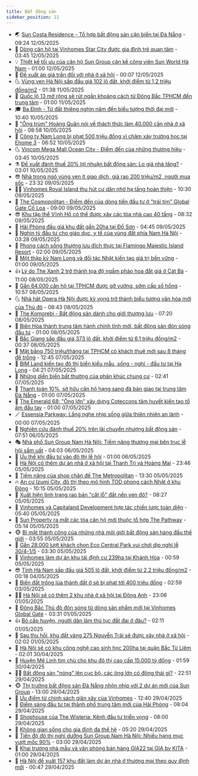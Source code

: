 ```yaml
---
title: Bất động sản
sidebar_position: 21
---
```


<!-- dantri-bat-dong-san:START -->
- 🌏 [Sun Costa Residence - Tổ hợp bất động sản cận biển tại Đà Nẵng](https://dantri.com.vn/bat-dong-san/sun-costa-residence-to-hop-bat-dong-san-can-bien-tai-da-nang-20250512162056709.htm) - 09:24 12/05/2025
- 👹 [Dòng căn hộ tại Vinhomes Star City được gia đình trẻ quan tâm](https://dantri.com.vn/bat-dong-san/dong-can-ho-tai-vinhomes-star-city-duoc-gia-dinh-tre-quan-tam-20250512101832191.htm) - 03:45 12/05/2025
- 💡 [Thiết kế tối ưu của căn hộ Sun Group cận kề công viên Sun World Hà Nam](https://dantri.com.vn/bat-dong-san/thiet-ke-toi-uu-cua-can-ho-sun-group-can-ke-cong-vien-sun-world-ha-nam-20250511121829692.htm) - 01:00 12/05/2025
- 🌋 [Đề xuất áp giá trần đối với nhà ở xã hội](https://dantri.com.vn/bat-dong-san/de-xuat-ap-gia-tran-doi-voi-nha-o-xa-hoi-20250511235433439.htm) - 00:07 12/05/2025
- 🌜 [Vùng ven Hà Nội sắp đấu giá 102 lô đất, khởi điểm từ 1,2 triệu đồng/m2](https://dantri.com.vn/bat-dong-san/vung-ven-ha-noi-sap-dau-gia-102-lo-dat-khoi-diem-tu-12-trieu-dongm2-20250511035709547.htm) - 01:38 11/05/2025
- 💃 [Quốc lộ 13 mở rộng sẽ rút ngắn khoảng cách từ Đông Bắc TPHCM đến trung tâm](https://dantri.com.vn/bat-dong-san/quoc-lo-13-mo-rong-se-rut-ngan-khoang-cach-tu-dong-bac-tphcm-den-trung-tam-20250508171045709.htm) - 01:00 11/05/2025
- 🎓 [Ba Đình - Từ đất thiêng nghìn năm đến biểu tượng thời đại mới](https://dantri.com.vn/bat-dong-san/ba-dinh-tu-dat-thieng-nghin-nam-den-bieu-tuong-thoi-dai-moi-20250510161048721.htm) - 10:40 10/05/2025
- 🌝 [&quot;Ông trùm&quot; Hoàng Quân nói về thách thức làm 40.000 căn nhà ở xã hội](https://dantri.com.vn/bat-dong-san/ong-trum-hoang-quan-noi-ve-thach-thuc-lam-40000-can-nha-o-xa-hoi-20250510132828607.htm) - 08:58 10/05/2025
- 🧐 [Công ty Nam Long bị phạt 500 triệu đồng vì chậm xây trường học tại Ehome 3](https://dantri.com.vn/bat-dong-san/cong-ty-nam-long-bi-phat-500-trieu-dong-vi-cham-xay-truong-hoc-tai-ehome-3-20250510132629376.htm) - 06:52 10/05/2025
- 🌜 [Vincom Mega Mall Ocean City - Điểm đến của những thương hiệu](https://dantri.com.vn/bat-dong-san/vincom-mega-mall-ocean-city-diem-den-cua-nhung-thuong-hieu-20250510103121901.htm) - 03:45 10/05/2025
- ⚗️ [Đề xuất đánh thuế 20% lợi nhuận bất động sản: Lo giá nhà tăng?](https://dantri.com.vn/bat-dong-san/de-xuat-danh-thue-20-loi-nhuan-bat-dong-san-lo-gia-nha-tang-20250507152456941.htm) - 03:01 10/05/2025
- 😎 [Nhà trong ngõ vùng ven ít giao dịch, giá rao 200 triệu/m2, người mua sốc](https://dantri.com.vn/bat-dong-san/nha-trong-ngo-vung-ven-it-giao-dich-gia-rao-200-trieum2-nguoi-mua-soc-20250509171434221.htm) - 23:32 09/05/2025
- 🧑‍🏫 [Vinhomes Royal Island thu hút cư dân nhờ hạ tầng hoàn thiện](https://dantri.com.vn/bat-dong-san/vinhomes-royal-island-thu-hut-cu-dan-nho-ha-tang-hoan-thien-20250509165629474.htm) - 10:30 09/05/2025
- 💪 [The Cosmopolitan - Điểm đến của dòng tiền đầu tư ở &quot;trái tim&quot; Global Gate Cổ Loa](https://dantri.com.vn/bat-dong-san/the-cosmopolitan-diem-den-cua-dong-tien-dau-tu-o-trai-tim-global-gate-co-loa-20250509152224482.htm) - 09:00 09/05/2025
- 😎 [Khu tập thể Vĩnh Hồ có thể được xây các tòa nhà cao 40 tầng](https://dantri.com.vn/bat-dong-san/khu-tap-the-vinh-ho-co-the-duoc-xay-cac-toa-nha-cao-40-tang-20250509105538443.htm) - 08:32 09/05/2025
- 🧠 [Hải Phòng đấu giá khu đất gần 20ha tại Đồ Sơn](https://dantri.com.vn/bat-dong-san/hai-phong-dau-gia-khu-dat-gan-20ha-tai-do-son-20250509015007761.htm) - 04:45 09/05/2025
- 🧰 [Nghìn tỷ đầu tư cho giáo dục, y tế của vùng đất phía Nam Hà Nội](https://dantri.com.vn/bat-dong-san/nghin-ty-dau-tu-cho-giao-duc-y-te-cua-vung-dat-phia-nam-ha-noi-20250509102203936.htm) - 03:28 09/05/2025
- 🤩 [Phong cách sống thượng lưu đích thực tại Flamingo Majestic Island Resort](https://dantri.com.vn/bat-dong-san/phong-cach-song-thuong-luu-dich-thuc-tai-flamingo-majestic-island-resort-20250508232431014.htm) - 02:00 09/05/2025
- 🦆 [Một thập kỷ Nam Long và đối tác Nhật kiến tạo giá trị bền vững](https://dantri.com.vn/bat-dong-san/mot-thap-ky-nam-long-va-doi-tac-nhat-kien-tao-gia-tri-ben-vung-20250508165932138.htm) - 01:00 09/05/2025
- 👍 [Lý do The Xanh 2 trở thành tọa độ ngắm pháo hoa đắt giá ở Cát Bà](https://dantri.com.vn/bat-dong-san/ly-do-the-xanh-2-tro-thanh-toa-do-ngam-phao-hoa-dat-gia-o-cat-ba-20250508170433297.htm) - 11:00 08/05/2025
- 🙉 [Gần 64.000 căn hộ tại TPHCM được gỡ vướng, sớm cấp sổ hồng](https://dantri.com.vn/bat-dong-san/gan-64000-can-ho-tai-tphcm-duoc-go-vuong-som-cap-so-hong-20250508164323522.htm) - 10:57 08/05/2025
- 🌜 [Nhà hát Opera Hà Nội được kỳ vọng trở thành biểu tượng văn hóa mới của Thủ đô](https://dantri.com.vn/bat-dong-san/nha-hat-opera-ha-noi-duoc-ky-vong-tro-thanh-bieu-tuong-van-hoa-moi-cua-thu-do-20250508153052650.htm) - 08:43 08/05/2025
- 🌋 [The Komorebi - Bất động sản dành cho giới thượng lưu](https://dantri.com.vn/bat-dong-san/the-komorebi-bat-dong-san-danh-cho-gioi-thuong-luu-20250508135655423.htm) - 07:20 08/05/2025
- 🥰 [Biên Hòa thành trung tâm hành chính tỉnh mới, bất động sản đón sóng đầu tư](https://dantri.com.vn/bat-dong-san/bien-hoa-thanh-trung-tam-hanh-chinh-tinh-moi-bat-dong-san-don-song-dau-tu-20250507233209294.htm) - 01:00 08/05/2025
- 💯 [Bắc Giang sắp đấu giá 373 lô đất, khởi điểm từ 6,1 triệu đồng/m2](https://dantri.com.vn/bat-dong-san/bac-giang-sap-dau-gia-373-lo-dat-khoi-diem-tu-61-trieu-dongm2-20250508031329447.htm) - 00:37 08/05/2025
- 🤩 [Mặt bằng 750 triệu/tháng tại TPHCM có khách thuê mới sau 8 tháng để trống](https://dantri.com.vn/bat-dong-san/mat-bang-750-trieuthang-tai-tphcm-co-khach-thue-moi-sau-8-thang-de-trong-20250507145322352.htm) - 12:45 07/05/2025
- 💄 [BIM Land kiến tạo đô thị biển kiểu mẫu, sống - nghỉ - đầu tư tại Hạ Long](https://dantri.com.vn/bat-dong-san/bim-land-kien-tao-do-thi-bien-kieu-mau-song-nghi-dau-tu-tai-ha-long-20250507111718103.htm) - 04:21 07/05/2025
- 🦍 [Những diễn biến bất thường của phân khúc chung cư](https://dantri.com.vn/bat-dong-san/nhung-dien-bien-bat-thuong-cua-phan-khuc-chung-cu-20250506162205655.htm) - 02:41 07/05/2025
- 🎡 [Thanh toán 10%, sở hữu căn hộ hạng sang đã bàn giao tại trung tâm Đà Nẵng](https://dantri.com.vn/bat-dong-san/thanh-toan-10-so-huu-can-ho-hang-sang-da-ban-giao-tai-trung-tam-da-nang-20250506235435799.htm) - 01:00 07/05/2025
- 🐎 [The Emerald 68: &quot;Ông lớn&quot; xây dựng Coteccons tâm huyết kiến tạo tổ ấm đầu tay](https://dantri.com.vn/bat-dong-san/the-emerald-68-ong-lon-xay-dung-coteccons-tam-huyet-kien-tao-to-am-dau-tay-20250505094955884.htm) - 01:00 07/05/2025
- 🪄 [Essensia Parkway: Lắng nghe nhịp sống giữa thiên nhiên an lành](https://dantri.com.vn/bat-dong-san/essensia-parkway-lang-nghe-nhip-song-giua-thien-nhien-an-lanh-20250507001026517.htm) - 00:00 07/05/2025
- 💼 [Nghiên cứu đánh thuế 20% trên lãi chuyển nhượng bất động sản](https://dantri.com.vn/bat-dong-san/nghien-cuu-danh-thue-20-tren-lai-chuyen-nhuong-bat-dong-san-20250506140020082.htm) - 07:51 06/05/2025
- 🎭 [Nhà phố Sun Group Nam Hà Nội: Tiềm năng thương mại bên trục lễ hội sầm uất](https://dantri.com.vn/bat-dong-san/nha-pho-sun-group-nam-ha-noi-tiem-nang-thuong-mai-ben-truc-le-hoi-sam-uat-20250506105820407.htm) - 04:03 06/05/2025
- 🐻 [Ưu thế khi đầu tư vào đô thị lễ hội](https://dantri.com.vn/bat-dong-san/uu-the-khi-dau-tu-vao-do-thi-le-hoi-20250505152229937.htm) - 01:00 06/05/2025
- 💃 [Hà Nội có thêm dự án nhà ở xã hội tại Thanh Trì và Hoàng Mai](https://dantri.com.vn/bat-dong-san/ha-noi-co-them-du-an-nha-o-xa-hoi-tai-thanh-tri-va-hoang-mai-20250506015846093.htm) - 23:46 05/05/2025
- 🦣 [Tiềm năng của shop chân đế The Metropolitan](https://dantri.com.vn/bat-dong-san/tiem-nang-cua-shop-chan-de-the-metropolitan-20250505194338929.htm) - 13:30 05/05/2025
- 🔥 [An cư Izumi City, đô thị theo mô hình TOD phong cách Nhật ở khu Đông](https://dantri.com.vn/bat-dong-san/an-cu-izumi-city-do-thi-theo-mo-hinh-tod-phong-cach-nhat-o-khu-dong-20250505164926873.htm) - 10:15 05/05/2025
- 🤩 [Xuất hiện tình trạng rao bán &quot;cắt lỗ&quot; đất nền ven đô?](https://dantri.com.vn/bat-dong-san/xuat-hien-tinh-trang-rao-ban-cat-lo-dat-nen-ven-do-20250505145603096.htm) - 08:27 05/05/2025
- 🥳 [Vinhomes và Capitaland Development hợp tác chiến lược toàn diện](https://dantri.com.vn/bat-dong-san/vinhomes-va-capitaland-development-hop-tac-chien-luoc-toan-dien-20250505115421017.htm) - 05:40 05/05/2025
- 🤗 [Sun Property ra mắt các tòa căn hộ mới thuộc tổ hợp The Pathway](https://dantri.com.vn/bat-dong-san/sun-property-ra-mat-cac-toa-can-ho-moi-thuoc-to-hop-the-pathway-20250505114131931.htm) - 05:14 05/05/2025
- 🐵 [Bí mật thành công của những nhà môi giới bất động sản hàng đầu thế giới](https://dantri.com.vn/bat-dong-san/bi-mat-thanh-cong-cua-nhung-nha-moi-gioi-bat-dong-san-hang-dau-the-gioi-20250505104723588.htm) - 03:55 05/05/2025
- 🤖 [Gần 28.000 lượt khách chọn Eco Central Park vui chơi dịp nghỉ lễ 30/4-1/5](https://dantri.com.vn/bat-dong-san/gan-28000-luot-khach-chon-eco-central-park-vui-choi-dip-nghi-le-304-15-20250505101643134.htm) - 03:30 05/05/2025
- 👺 [Vinhomes làm dự án khu tái định cư 239ha tại Khánh Hòa](https://dantri.com.vn/bat-dong-san/vinhomes-lam-du-an-khu-tai-dinh-cu-239ha-tai-khanh-hoa-20250505012253919.htm) - 00:59 05/05/2025
- 😎 [Tỉnh Hà Nam sắp đấu giá 505 lô đất, khởi điểm từ 2,2 triệu đồng/m2](https://dantri.com.vn/bat-dong-san/tinh-ha-nam-sap-dau-gia-505-lo-dat-khoi-diem-tu-22-trieu-dongm2-20250504024243207.htm) - 00:18 04/05/2025
- 🤠 [Biến đất trồng lúa thành đất ở sẽ bị phạt tới 400 triệu đồng](https://dantri.com.vn/bat-dong-san/bien-dat-trong-lua-thanh-dat-o-se-bi-phat-toi-400-trieu-dong-20250503013220850.htm) - 02:59 03/05/2025
- 👨‍🏫 [Hà Nội sẽ có thêm 2 khu nhà ở xã hội tại Đông Anh](https://dantri.com.vn/bat-dong-san/ha-noi-se-co-them-2-khu-nha-o-xa-hoi-tai-dong-anh-20250501224445048.htm) - 23:06 01/05/2025
- 🧰 [Đông Bắc Thủ đô đón sóng từ dòng sản phẩm mới tại Vinhomes Global Gate](https://dantri.com.vn/bat-dong-san/dong-bac-thu-do-don-song-tu-dong-san-pham-moi-tai-vinhomes-global-gate-20250501101743389.htm) - 03:31 01/05/2025
- 👍 [Bỏ cấp huyện, người dân làm thủ tục đất đai ở đâu?](https://dantri.com.vn/bat-dong-san/bo-cap-huyen-nguoi-dan-lam-thu-tuc-dat-dai-o-dau-20250430193136524.htm) - 02:11 01/05/2025
- 🌈 [Sau thu hồi, khu đất vàng 275 Nguyễn Trãi sẽ được xây nhà ở xã hội](https://dantri.com.vn/bat-dong-san/sau-thu-hoi-khu-dat-vang-275-nguyen-trai-se-duoc-xay-nha-o-xa-hoi-20250501022004953.htm) - 02:02 01/05/2025
- 🐲 [Hà Nội sẽ có khu công nghệ cao sinh học 200ha tại quận Bắc Từ Liêm](https://dantri.com.vn/bat-dong-san/ha-noi-se-co-khu-cong-nghe-cao-sinh-hoc-200ha-tai-quan-bac-tu-liem-20250430000317207.htm) - 02:01 30/04/2025
- 💄 [Huyện Mê Linh tìm chủ cho khu đô thị cao cấp 15.000 tỷ đồng](https://dantri.com.vn/bat-dong-san/huyen-me-linh-tim-chu-cho-khu-do-thi-cao-cap-15000-ty-dong-20250430010551641.htm) - 01:59 30/04/2025
- 👨‍🏫 [Bất động sản &quot;nóng&quot; lên cục bộ, các ông lớn có động thái gì?](https://dantri.com.vn/bat-dong-san/bat-dong-san-nong-len-cuc-bo-cac-ong-lon-co-dong-thai-gi-20250428065702136.htm) - 22:51 29/04/2025
- 🐵 [Thị trường bất động sản Đà Nẵng nhộn nhịp với 2 dự án mới của Sun Group](https://dantri.com.vn/bat-dong-san/thi-truong-bat-dong-san-da-nang-nhon-nhip-voi-2-du-an-moi-cua-sun-group-20250429191149107.htm) - 13:00 29/04/2025
- 🎉 [Ưu điểm từ chính sách giãn xây của Vinhomes](https://dantri.com.vn/bat-dong-san/uu-diem-tu-chinh-sach-gian-xay-cua-vinhomes-20250429190200929.htm) - 12:40 29/04/2025
- 💫 [Điểm sáng đầu tư tại thành phố trung tâm mới của Hải Phòng](https://dantri.com.vn/bat-dong-san/diem-sang-dau-tu-tai-thanh-pho-trung-tam-moi-cua-hai-phong-20250429145644196.htm) - 08:04 29/04/2025
- 🦄 [Shophouse của The Wisteria: Kênh đầu tư triển vọng](https://dantri.com.vn/bat-dong-san/shophouse-cua-the-wisteria-kenh-dau-tu-trien-vong-20250429121305299.htm) - 08:00 29/04/2025
- 🌮 [Không gian sống cho gia đình đa thế hệ](https://dantri.com.vn/bat-dong-san/khong-gian-song-cho-gia-dinh-da-the-he-20250429120857167.htm) - 05:20 29/04/2025
- 💯 [Tiến độ đô thị nghỉ dưỡng Sun Group Nam Hà Nội: Nhiều hạng mục vượt mốc 90%](https://dantri.com.vn/bat-dong-san/tien-do-do-thi-nghi-duong-sun-group-nam-ha-noi-nhieu-hang-muc-vuot-moc-90-20250429091429126.htm) - 03:00 29/04/2025
- 🌊 [Khai trương nhà mẫu và văn phòng bán hàng GIA22 tại GIA by KITA](https://dantri.com.vn/bat-dong-san/khai-truong-nha-mau-va-van-phong-ban-hang-gia22-tai-gia-by-kita-20250428201955604.htm) - 01:00 29/04/2025
- 🤖 [Hà Nội đề xuất 157 khu đất làm dự án nhà ở thương mại theo quy định mới](https://dantri.com.vn/bat-dong-san/ha-noi-de-xuat-157-khu-dat-lam-du-an-nha-o-thuong-mai-theo-quy-dinh-moi-20250429024746712.htm) - 00:47 29/04/2025<!-- dantri-bat-dong-san:END -->
